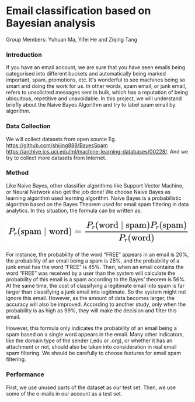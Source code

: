 # Email classification based on Bayesian analysis
Group Members: Yuhuan Ma, Yifei He and Ziqing Tang
### Introduction
If you have an email account, we are sure that you have seen emails being categorised into different buckets and automatically being marked important, spam, promotions, etc. It's wonderful to see machines being so smart and doing the work for us. In other words, spam email, or junk email, refers to unsolicited messages sent in bulk, which has a reputation of being ubiquitous, repetitive and unavoidable. In this project, we will understand briefly about the Naive Bayes Algorithm and try to label spam email by algorithm.
### Data Collection
We will collect datasets from open source 
Eg. 
https://github.com/shijing888/BayesSpam
https://archive.ics.uci.edu/ml/machine-learning-databases/00228/. 
And we try to collect more datasets from Internet.
### Method
Like Naive Bayes, other classifier algorithms like Support Vector Machine, or Neural Network also get the job done! We choose Naive Bayes as learning algorithm used  learning algorithm. Naive Bayes is a probabilistic algorithm based on the Bayes Theorem used for email spam filtering in data analytics. In this situation, the formula can be written as:

![image](https://github.com/halona2333/Bayes/blob/main/Images/bayes1.png)

For instance, the probability of the word “FREE” appears in an email is 20%, the probability of an email being a spam is 25%, and the probability of a junk email has the word “FREE” is 45%. Then, when an email contains the word “FREE” was received by a user than the system will calculate the probability of this email is a spam according to the Bayes’ theorem is 56%. At the same time, the cost of classifying a legitimate email into spam is far larger than classifying a junk email into legitimate. So the system might not ignore this email. However, as the amount of data becomes larger, the accuracy will also be improved. According to another study, only when the probability is as high as 99%, they will make the decision and filter this email.

However, this formula only indicates the probability of an email being a spam based on a single word appears in the email. Many other indicators, like the domain type of the sender (.edu or .org), or whether it has an attachment or not, should also be taken into consideration in real email spam filtering. We should be carefully to choose features for  email spam filtering.
### Performance
First, we use unused parts of the dataset as our test set. Then, we use some of the e-mails in our account as a test set.
